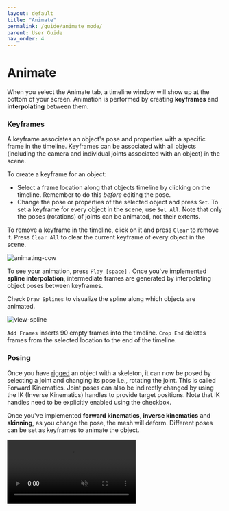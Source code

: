 ```yaml
---
layout: default
title: "Animate"
permalink: /guide/animate_mode/
parent: User Guide
nav_order: 4
---
```


# Animate

When you select the Animate tab, a timeline window will show up at the bottom of your screen.
Animation is performed by creating **keyframes** and **interpolating** between them.

### Keyframes
A keyframe associates an object's pose and properties with a specific frame in the timeline.
Keyframes can be associated with all objects (including the camera and individual joints associated with an object) in the scene.

To create a keyframe for an object:

- Select a frame location along that objects timeline by clicking on the timeline. Remember to do this *before* editing the pose.
- Change the pose or properties of the selected object and press `Set`. To set a keyframe for every object in the scene, use `Set All`. Note that only the poses (rotations) of joints can be animated, not their extents.

To remove a keyframe in the timeline, click on it and press `Clear` to remove it. Press `Clear All` to clear the current keyframe of every object in the scene.

![animating-cow](../../animation/task1_media/animate_cow.gif)

To see your animation, press `Play [space]` . Once you've implemented **spline interpolation**,  intermediate frames are generated by interpolating object poses between keyframes.

Check `Draw Splines` to visualize the spline along which objects are animated.

![view-spline](../animate_mode/guide-animate-spline.png)

`Add Frames` inserts 90 empty frames into the timeline. `Crop End` deletes frames from the selected location to the end of the timeline.

### Posing
Once you have [rigged](../rigging_mode) an object with a skeleton, it can now be posed by selecting a joint and changing its pose i.e., rotating the joint. This is called Forward Kinematics.
Joint poses can also be indirectly changed by using the IK (Inverse Kinematics) handles to provide target positions.
Note that IK handles need to be explicitly enabled using the checkbox.

Once you've implemented **forward kinematics**, **inverse kinematics** and **skinning**, as you change the pose, the mesh will deform.
Different poses can be set as keyframes to animate the object.

<video src="{{ site.baseurl }}/guide/animate_mode/guide-posing-rig.mp4" controls preload muted loop style="max-width: 100%; margin: 0 auto;"></video>

